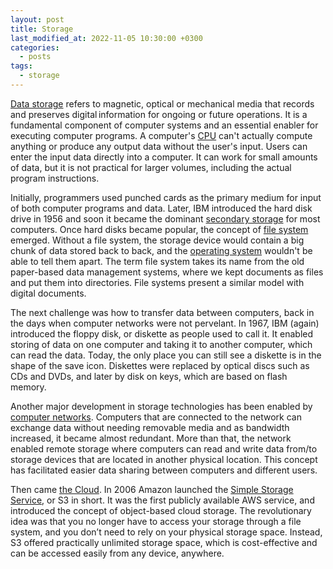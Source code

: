 ```yaml
---
layout: post
title: Storage
last_modified_at: 2022-11-05 10:30:00 +0300
categories: 
  - posts
tags:
  - storage
---
```


[Data storage](/wiki/storage) refers to magnetic, optical or mechanical media that records and preserves digital information for ongoing or future operations. It is a fundamental component of computer systems and an essential enabler for executing computer programs. A computer's [CPU](/wiki/hardware#central-processing-unit) can't actually compute anything or produce any output data without the user's input. Users can enter the input data directly into a computer. It can work for small amounts of data, but it is not practical for larger volumes, including the actual program instructions. 

Initially, programmers used punched cards as the primary medium for input of both computer programs and data. Later, IBM introduced the hard disk drive in 1956 and soon it became the dominant [secondary storage](/wiki/hardware#secondary-storage) for most computers. Once hard disks became popular, the concept of [file system](/wiki/storage#file-system) emerged. Without a file system, the storage device would contain a big chunk of data stored back to back, and the [operating system](/wiki/os) wouldn't be able to tell them apart. The term file system takes its name from the old paper-based data management systems, where we kept documents as files and put them into directories. File systems present a similar model with digital documents. 

The next challenge was how to transfer data between computers, back in the days when computer networks were not pervelant. In 1967, IBM (again) introduced the floppy disk, or diskette as people used to call it. It enabled storing of data on one computer and taking it to another computer, which can read the data. Today, the only place you can still see a diskette is in the shape of the save icon. Diskettes were replaced by optical discs such as CDs and DVDs, and later by disk on keys, which are based on flash memory. 

Another major development in storage technologies has been enabled by [computer networks](/wiki/network). Computers that are connected to the network can exchange data without needing removable media and as bandwidth increased, it became almost redundant. More than that, the network enabled remote storage where computers can read and write data from/to storage devices that are located in another physical location. This concept has facilitated easier data sharing between computers and different users. 

Then came [the Cloud](/wiki/cloud). In 2006 Amazon launched the [Simple Storage Service](https://aws.amazon.com/s3/), or S3 in short. It was the first publicly available AWS service, and introduced the concept of object-based cloud storage. The revolutionary idea was that you no longer have to access your storage through a file system, and you don’t need to rely on your physical storage space. Instead, S3 offered practically unlimited storage space, which is cost-effective and can be accessed easily from any device, anywhere.

